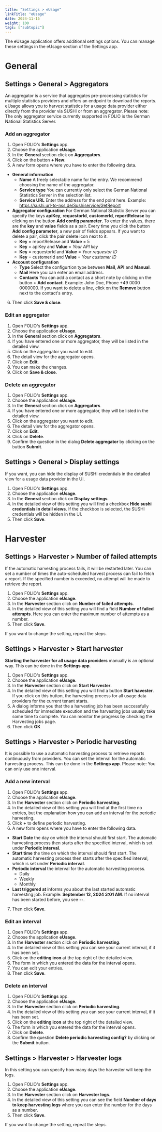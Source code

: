 ```yaml
---
title: "Settings > eUsage"
linkTitle: "eUsage"
date: 2024-11-15
weight: 100
tags: ["subtopic"]   
---
```


The eUsage application offers additional settings options. You can manage these settings in the eUsage section of the Settings app. 

# General

## Settings > General > Aggregators

An aggregator is a service that aggregates pre-processing statistics for multiple statistics providers and offers an endpoint to download the reports. eUsage allows you to harvest statistics for a usage data provider either directly from the provider via SUSHI or from an aggregator. Please note: The only aggregator service currently supported in FOLIO is the German National Statistics Server.

### Add an aggregator

1. Open FOLIO's **Settings** app.
2. Choose the application **eUsage**.
3. In the **General** section click on **Aggregators**.
4. Click on the button **+ New**.
5. A new form opens where you have to enter the following data.

* **General information**
    * **Name** A freely selectable name for the entry. We recommend choosing the name of the aggregator.
    * **Service type** You can currently only select the German National Statistics Server in the selection list.
    * **Service URL** Enter the address for the end point here. Example: https://sushi.url-to-nss.de/Sushiservice/GetReport
* **Aggregator configuration** For German National Statistic Server you can specify the keys **apiKey**, **requestorId**, **customerId**, **reportRelease** by clicking on the button **Add config parameter**. To enter the values, there are the **key** and **value** fields as a pair. Every time you click the button **Add config parameter**, a new pair of fields appears. If you want to delete a pair, click the pair delete icon next to it.
    * **Key** = reportRelease and **Value** = 5
    * **Key** = apiKey and **Value** = *Your API key*
    * **Key** = requestorId and **Value** = *Your requestor ID*
    * **Key** = customerId and **Value** = *Your customer ID*
* **Account configuration**
    * **Type** Select the configurtion type between **Mail**, **API** and **Manual**.
    * **Mail** Here you can enter an email address.
    * **Contacts** You can add a contact as a short note by clicking on the button **+ Add contact**. Example: John Doe, Phone +49 0000 0000000. If you want to delete a line, click on the **Remove** button next to the contact's entry.

6. Then click **Save & close**.


### Edit an aggregator

1. Open FOLIO's **Settings** app.
2. Choose the application **eUsage**.
3. In the **General** section click on **Aggregators**.
4. If you have entered one or more aggregator, they will be listed in the detailed view.
5. Click on the aggregator you want to edit.
6. The detail view for the aggregator opens.
7. Click on **Edit**.
8. You can make the changes.
9. Click on **Save & close**.


### Delete an aggregator

1. Open FOLIO's **Settings** app.
2. Choose the application **eUsage**.
3. In the **General** section click on **Aggregators**.
4. If you have entered one or more aggregator, they will be listed in the detailed view.
5. Click on the aggregator you want to edit.
6. The detail view for the aggregator opens.
7. Click on **Edit**.
8. Click on **Delete**.
9. Confirm the question in the dialog **Delete aggregator** by clicking on the button **Submit**.


## Settings > General > Display settings

If you want, you can hide the display of SUSHI credentials in the detailed view for a usage data provider in the UI.

1. Open FOLIO's **Settings** app.
2. Choose the application **eUsage**.
3. In the **General** section click on **Display settings**.
4. In the detailed view of this setting you will find a checkbox **Hide sushi credentials in detail views**. If the checkbox is selected, the SUSHI credentials will be hidden in the UI.
5. Then click **Save**.


# Harvester

## Settings > Harvester > Number of failed attempts

If the automatic harvesting process fails, it will be restarted later. You can set a number of times the auto-scheduled harvest process can fail to fetch a report. If the specified number is exceeded, no attempt will be made to retrieve the report.

1. Open FOLIO's **Settings** app.
2. Choose the application **eUsage**.
3. In the **Harvester** section click on **Number of failed attempts**.
4. In the detailed view of this setting you will find a field **Number of failed attempts**. Here you can enter the maximum number of attempts as a number.
5. Then click **Save**.

If you want to change the setting, repeat the steps.


## Settings > Harvester > Start harvester

**Starting the harvester for all usage data providers** manually is an optional way. This can be done in the **Settings app**.

1. Open FOLIO's **Settings** app.
2. Choose the application **eUsage**.
3. In the **Harvester** section click on **Start Harvester**.
4. In the detailed view of this setting you will find a button **Start havester**. If you click on this button, the harvesting process for all usage data providers for the current tenant starts.
5. A dialog informs you that the a harvesting job has been successfully scheduled for immediate execution and the harvesting jobs usually take some time to complete. You can monitor the progress by checking the Harvesting jobs page.
6. Then click **OK**


## Settings > Harvester > Periodic harvesting

It is possible to use a automatic harvesting process to retrieve reports continuously from providers. You can set the interval for the automatic harvesting process. This can be done in the **Settings app**. Please note: You can only use one interval.


### Add a new interval

1. Open FOLIO's **Settings** app.
2. Choose the application **eUsage**.
3. In the **Harvester** section click on **Periodic harvesting**.
4. In the detailed view of this setting you will find at the first time no entries, but the explanation how you can add an interval for the periodic harvesting.
5. Click **+** to define periodic harvesting.
6. A new form opens where you have to enter the following data.
* **Start Date** the day on which the interval should first start. The automatic harvesting process then starts after the specified interval, which is set under **Periodic interval**.
* **Start time** the time on which the interval should first start. The automatic harvesting process then starts after the specified interval, which is set under **Periodic interval**.
* **Periodic interval** the interval for the automatic harvesting process.
    * Daily
    * Weekly
    * Monthly
* **Last triggered at** informs you about the last started automatic harvesting job. Example: **September 12, 2024 3:01 AM**. If no interval has been started before, you see **--**.
7. Then click **Save**.


### Edit an interval

1. Open FOLIO's **Settings** app.
2. Choose the application **eUsage**.
3. In the **Harvester** section click on **Periodic harvesting**.
4. In the detailed view of this setting you can see your current interval, if it has been set.
5. Click on the **editing icon** at the top right of the detailed view.
6. The form in which you entered the data for the interval opens.
7. You can edit your entries.
8. Then click **Save**.


### Delete an interval

1. Open FOLIO's **Settings** app.
2. Choose the application **eUsage**.
3. In the **Harvester** section click on **Periodic harvesting**.
4. In the detailed view of this setting you can see your current interval, if it has been set.
5. Click on the **editing icon** at the top right of the detailed view.
6. The form in which you entered the data for the interval opens.
7. Click on **Delete**.
8. Confirm the question **Delete periodic harvesting config?** by clicking on the **Submit** button.


## Settings > Harvester > Harvester logs

In this setting you can specify how many days the harvester will keep the logs.

1. Open FOLIO's **Settings** app.
2. Choose the application **eUsage**.
3. In the **Harvester** section click on **Harvester logs**.
4. In the detailed view of this setting you can see the field **Number of days to keep harvesting logs** where you can enter the number for the days as a number. 
5. Then click **Save**.

If you want to change the setting, repeat the steps.
